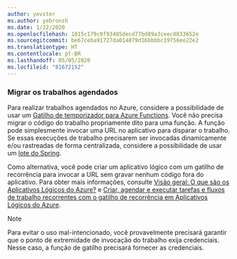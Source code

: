 ```yaml
---
author: yevster
ms.author: yebronsh
ms.date: 1/22/2020
ms.openlocfilehash: 1015c179c0f93485decd77bd89a3ceec8833652e
ms.sourcegitcommit: be67ceba91727da014879d16bbbbc19756ee22e2
ms.translationtype: HT
ms.contentlocale: pt-BR
ms.lasthandoff: 05/05/2020
ms.locfileid: "81672152"
---
```

### <a name="migrate-scheduled-jobs"></a>Migrar os trabalhos agendados

Para realizar trabalhos agendados no Azure, considere a possibilidade de usar um [Gatilho de temporizador para Azure Functions](/azure/azure-functions/functions-bindings-timer). Você não precisa migrar o código do trabalho propriamente dito para uma função. A função pode simplesmente invocar uma URL no aplicativo para disparar o trabalho. Se essas execuções de trabalho precisarem ser invocadas dinamicamente e/ou rastreadas de forma centralizada, considere a possibilidade de usar um [lote do Spring](https://spring.io/projects/spring-batch).

Como alternativa, você pode criar um aplicativo lógico com um gatilho de recorrência para invocar a URL sem gravar nenhum código fora do aplicativo. Para obter mais informações, consulte [Visão geral: O que são os Aplicativos Lógicos do Azure?](/azure/logic-apps/logic-apps-overview) e [Criar, agendar e executar tarefas e fluxos de trabalho recorrentes com o gatilho de recorrência em Aplicativos Lógicos do Azure](/azure/connectors/connectors-native-recurrence).

> [!NOTE]
> Para evitar o uso mal-intencionado, você provavelmente precisará garantir que o ponto de extremidade de invocação do trabalho exija credenciais. Nesse caso, a função de gatilho precisará fornecer as credenciais.
